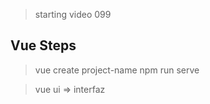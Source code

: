 > starting video 099



## Vue Steps
> vue create project-name
> npm run serve


> vue ui => interfaz